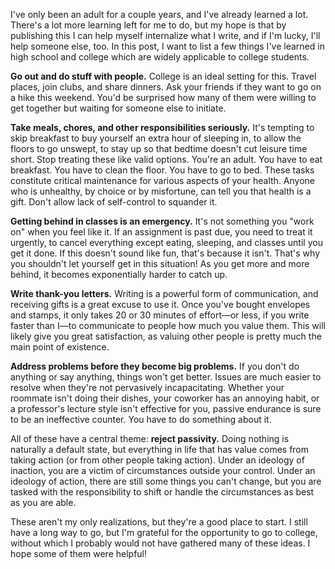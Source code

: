 I've only been an adult for a couple years, and I've already learned a lot.
There's a lot more learning left for me to do, but my hope is that by
publishing this I can help myself internalize what I write, and if I'm lucky,
I'll help someone else, too. In this post, I want to list a few things I've
learned in high school and college which are widely applicable to college
students.

**Go out and do stuff with people.** College is an ideal setting for this.
Travel places, join clubs, and share dinners. Ask your friends if they want to
go on a hike this weekend. You'd be surprised how many of them were willing to
get together but waiting for someone else to initiate.

**Take meals, chores, and other responsibilities seriously.** It's tempting to
skip breakfast to buy yourself an extra hour of sleeping in, to allow the
floors to go unswept, to stay up so that bedtime doesn't cut leisure time
short. Stop treating these like valid options. You're an adult. You have to eat
breakfast. You have to clean the floor. You have to go to bed. These tasks
constitute critical maintenance for various aspects of your health. Anyone who
is unhealthy, by choice or by misfortune, can tell you that health is a gift.
Don't allow lack of self-control to squander it.

**Getting behind in classes is an emergency.** It's not something you "work on"
when you feel like it. If an assignment is past due, you need to treat it
urgently, to cancel everything except eating, sleeping, and classes until you
get it done. If this doesn't sound like fun, that's because it isn't. That's
why you shouldn't let yourself get in this situation! As you get more and more
behind, it becomes exponentially harder to catch up.

**Write thank-you letters.** Writing is a powerful form of communication, and
receiving gifts is a great excuse to use it. Once you've bought envelopes and
stamps, it only takes 20 or 30 minutes of effort—or less, if you write faster
than I—to communicate to people how much you value them. This will likely give
you great satisfaction, as valuing other people is pretty much the main point
of existence.

**Address problems before they become big problems.** If you don't do anything
or say anything, things won't get better. Issues are much easier to resolve
when they're not pervasively incapacitating. Whether your roommate isn't doing
their dishes, your coworker has an annoying habit, or a professor's lecture
style isn't effective for you, passive endurance is sure to be an ineffective
counter. You have to do something about it.

All of these have a central theme: **reject passivity.** Doing nothing is
naturally a default state, but everything in life that has value comes from
taking action (or from other people taking action). Under an ideology of
inaction, you are a victim of circumstances outside your control. Under an
ideology of action, there are still some things you can't change, but you are
tasked with the responsibility to shift or handle the circumstances as best as
you are able.

These aren't my only realizations, but they're a good place to start. I still
have a long way to go, but I'm grateful for the opportunity to go to college,
without which I probably would not have gathered many of these ideas. I hope
some of them were helpful! 

